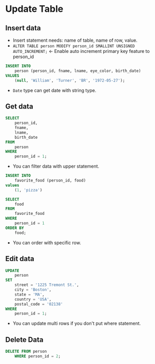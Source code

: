 # Update Table
## Insert data
* Insert statement needs: name of table, name of row, value.
* `ALTER TABLE person MODIFY person_id SMALLINT UNSIGNED AUTO_INCREMENT;` <- Enable auto increment primary key feature to person_id
```sql
INSERT INTO
    person (person_id, fname, lname, eye_color, birth_date)
VALUES
    (null, 'William', 'Turner', 'BR', '1972-05-27');
```  
* `Date` type can get date with string type.

## Get data
```sql
SELECT
    person_id,
    fname,
    lname,
    birth_date
FROM
    person
WHERE
    person_id = 1;
```  
* You can filter data with upper statement.

```sql
INSERT INTO
    favorite_food (person_id, food)
values
    (1, 'pizza')
```

```sql
SELECT
    food
FROM
    favorite_food
WHERE
    person_id = 1
ORDER BY
    food;
```  
* You can order with specific row.

## Edit data
```sql
UPDATE
    person
SET
    street = '1225 Tremont St.',
    city = 'Boston',
    state = 'MA',
    country = 'USA',
    postal_code = '02138'
WHERE
    person_id = 1;
```
* You can update multi rows if you don't put where statement.

## Delete Data
```sql
DELETE FROM person
    WHERE person_id = 2;
```